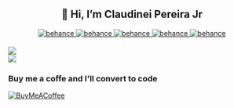 ## <div align="center">👋 Hi, I’m Claudinei Pereira Jr</div>
<div align="center">
<a href="https://behance.net/claupereirajr" target="_blank">
<img src="https://img.shields.io/badge/Behance-1769ff?logo=behance&logoColor=white" alt=behance style="margin-bottom: 5px;" />
</a>
<a href="https://discord.gg/Datsukero" target="_blank">
<img src="https://img.shields.io/badge/Discord-%237289DA.svg?logo=discord&logoColor=white" alt=behance style="margin-bottom: 5px;" />
</a>
<a href="https://facebook.com/claudineijr.dev" target="_blank">
<img src="https://img.shields.io/badge/Facebook-%231877F2.svg?logo=Facebook&logoColor=white" alt=behance style="margin-bottom: 5px;" />
</a>  
<a href="https://instagram.com/claudineijr.dev" target="_blank">
<img src="https://img.shields.io/badge/Instagram-%23E4405F.svg?logo=Instagram&logoColor=white" alt=behance style="margin-bottom: 5px;" />
</a>
<a href="https://linkedin.com/in/cpereirajr" target="_blank">
<img src="https://img.shields.io/badge/LinkedIn-%230077B5.svg?logo=linkedin&logoColor=white" alt=behance style="margin-bottom: 5px;" />
</a>
</div>

![](https://github-readme-stats.vercel.app/api?username=claupereirajr&theme=tokyonight&hide_border=true&include_all_commits=false&count_private=false&hide=prs)<br/>
![](https://github-readme-stats.vercel.app/api/top-langs/?username=claupereirajr&theme=tokyonight&hide_border=true&include_all_commits=false&count_private=false&layout=compact)

### Buy me a coffe and I'll convert to code
[![BuyMeACoffee](https://img.shields.io/badge/Buy%20Me%20a%20Coffee-ffdd00?style=for-the-badge&logo=buy-me-a-coffee&logoColor=black)](https://buymeacoffee.com/claudineijrdev) 
